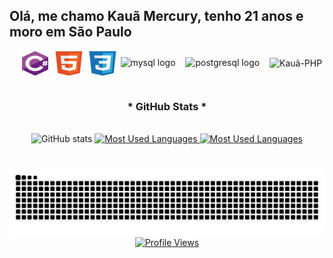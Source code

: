 ## Olá, me chamo Kauã Mercury, tenho 21 anos e moro em São Paulo

   <div align="center">
  <img width="8" />
  <img align="center" alt="Kauã-Csharp" height="40" width="50" src="https://raw.githubusercontent.com/devicons/devicon/master/icons/csharp/csharp-original.svg">
   <img align="center" alt="Kauã-HTML" height="40" width="50" src="https://raw.githubusercontent.com/devicons/devicon/master/icons/html5/html5-original.svg">
  <img align="center" alt="Kauã-CSS" height="40" width="50" src="https://raw.githubusercontent.com/devicons/devicon/master/icons/css3/css3-original.svg">
  <img src="https://cdn.jsdelivr.net/gh/devicons/devicon/icons/mysql/mysql-original.svg" height="25" alt="mysql logo"  />
  <img width="8" />
  <img src="https://cdn.jsdelivr.net/gh/devicons/devicon/icons/postgresql/postgresql-original.svg" height="25" alt="postgresql logo"  />
  <img width="8" />
  <img align="center" alt= "Kauã-PHP" heigth="40" width="50" src="https://img.shields.io/badge/PHP-777BB4?style=for-the-badge&logo=php&logoColor=white">
<div   >

   #


 <div style="text-align: center;" align="center">
  <h3>* GitHub Stats *</h3>
  <br>
  <img src="https://github-readme-stats-git-masterrstaa-rickstaa.vercel.app/api? 
username=okauamercury&hide_title=true&show_icons=true&include_all_commits=false&count_private=true&line_height=25&hide=issues&bg_color=000&title_color=FF00F6&text_color=FFF&b order_radius=3&border_color=36123c&icon_color=FF00F6&theme=jolly" alt="GitHub stats">

  <a href="https://github.com/okauamercury/github-readme-stats">
    <img src="https://github-readme-stats-git-masterrstaa-rickstaa.vercel.app/api/top-langs/?username=okauamercury&line_height=10&card_width=290&layout=compact&hide_title=false&count_private=true&langs_count=4&show_icons=true&title_color=FF00F6&hide=html,css&bg_color=000&text_color=8B8B8B&border_radius=3&border_color=561760&count_private=true" alt="Most Used Languages">
    <img src="https://github-readme-stats-git-masterrstaa-rickstaa.vercel.app/api/top-langs/?username=okauamercury&line_height=10&card_width=290&layout=compact&hide_title=false&count_private=true&langs_count=4&show_icons=true&title_color=FF00F6&hide=html,scss,less&bg_color=000&text_color=8B8B8B&border_radius=3&border_color=561760&count_private=true" alt="Most Used Languages">
  </a>
</div>


#

<picture align="center">
  <source media="(prefers-color-scheme: dark)" srcset="https://raw.githubusercontent.com/okauamercury/okauamercury/output/github-contribution-grid-snake-dark.svg">
  <source media="(prefers-color-scheme: light)" srcset="https://raw.githubusercontent.com/okauamercury/okauamercury/output/github-contribution-grid-snake-dark.svg">
  <img align="center" alt="github contribution grid snake animation" src="https://raw.githubusercontent.com/okauamercury/okauamercury/output/github-contribution-grid-snake.svg">
</picture>

<div align="center">
   <a href="https://komarev.com/ghpvc/?username=okauamercury&label=Profile%20views&color=0e75b6&style=for-the-badge">
        <img src="https://komarev.com/ghpvc/?username=okauamercury&label=Profile%20views&color=0e75b6&style=for-the-badge" alt="Profile Views" />
 
  
</div>


